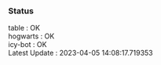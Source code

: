 ### Status


table : OK  
hogwarts : OK  
icy-bot : OK  
Latest Update : 2023-04-05 14:08:17.719353

